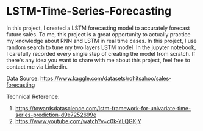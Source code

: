 # LSTM-Time-Series-Forecasting
In this project, I created a LSTM forecasting model to accurately forecast future sales. To me, this project is a great opportunity to actually practice my knowledge about RNN and LSTM in real time cases. In this project, I use random search to tune my two layers LSTM model. In the jupyter notebook, I carefully recorded every single step of creating the model from scratch. If there's any idea you want to share with me about this project, feel free to contact me via Linkedin.

Data Source: https://www.kaggle.com/datasets/rohitsahoo/sales-forecasting

Technical Reference:  
1. https://towardsdatascience.com/lstm-framework-for-univariate-time-series-prediction-d9e7252699e
2. https://www.youtube.com/watch?v=c0k-YLQGKjY
